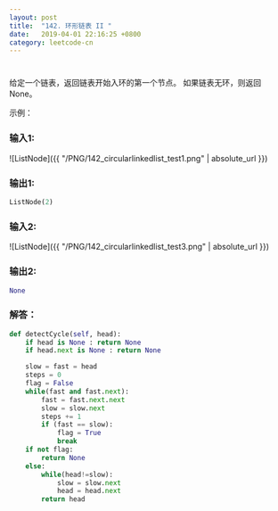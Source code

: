 ```yaml
---
layout: post
title:  "142. 环形链表 II "
date:   2019-04-01 22:16:25 +0800
category: leetcode-cn
---
```

#  

给定一个链表，返回链表开始入环的第一个节点。 如果链表无环，则返回 None。

示例：  

### 输入1:   
![ListNode]({{ "/PNG/142_circularlinkedlist_test1.png" | absolute_url }})

### 输出1:  
```python
ListNode(2)
```

### 输入2:   
![ListNode]({{ "/PNG/142_circularlinkedlist_test3.png" | absolute_url }})

### 输出2:  
```python
None
```

### 解答：  

```python
def detectCycle(self, head):
    if head is None : return None
    if head.next is None : return None

    slow = fast = head
    steps = 0
    flag = False
    while(fast and fast.next):
        fast = fast.next.next
        slow = slow.next
        steps += 1
        if (fast == slow):
            flag = True
            break
    if not flag:
        return None
    else:
        while(head!=slow):
            slow = slow.next
            head = head.next
        return head
```

